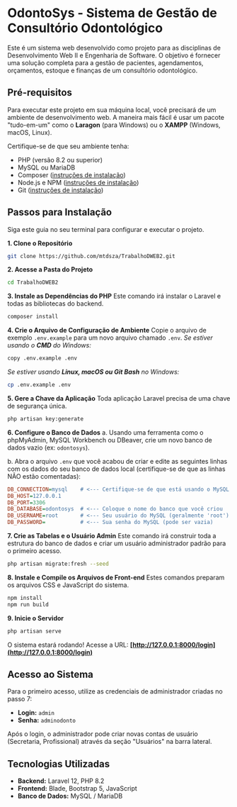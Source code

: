 # OdontoSys - Sistema de Gestão de Consultório Odontológico

Este é um sistema web desenvolvido como projeto para as disciplinas de Desenvolvimento Web II e Engenharia de Software. O objetivo é fornecer uma solução completa para a gestão de pacientes, agendamentos, orçamentos, estoque e finanças de um consultório odontológico.

## Pré-requisitos

Para executar este projeto em sua máquina local, você precisará de um ambiente de desenvolvimento web. A maneira mais fácil é usar um pacote "tudo-em-um" como o **Laragon** (para Windows) ou o **XAMPP** (Windows, macOS, Linux).

Certifique-se de que seu ambiente tenha:
- PHP (versão 8.2 ou superior)
- MySQL ou MariaDB
- Composer ([instruções de instalação](https://getcomposer.org/download/))
- Node.js e NPM ([instruções de instalação](https://nodejs.org/))
- Git ([instruções de instalação](https://git-scm.com/downloads))

## Passos para Instalação

Siga este guia no seu terminal para configurar e executar o projeto.

**1. Clone o Repositório**
```bash
git clone https://github.com/mtdsza/TrabalhoDWEB2.git
```

**2. Acesse a Pasta do Projeto**
```bash
cd TrabalhoDWEB2
```

**3. Instale as Dependências do PHP**
Este comando irá instalar o Laravel e todas as bibliotecas do backend.
```bash
composer install
```

**4. Crie o Arquivo de Configuração de Ambiente**
Copie o arquivo de exemplo `.env.example` para um novo arquivo chamado `.env`.
*Se estiver usando o **CMD** do Windows:*
```bash
copy .env.example .env
```
*Se estiver usando **Linux, macOS ou Git Bash** no Windows:*
```bash
cp .env.example .env
```

**5. Gere a Chave da Aplicação**
Toda aplicação Laravel precisa de uma chave de segurança única.
```bash
php artisan key:generate
```

**6. Configure o Banco de Dados**
a. Usando uma ferramenta como o phpMyAdmin, MySQL Workbench ou DBeaver, crie um novo banco de dados vazio (ex: `odontosys`).

b. Abra o arquivo `.env` que você acabou de criar e edite as seguintes linhas com os dados do seu banco de dados local (certifique-se de que as linhas NÃO estão comentadas):
```ini
DB_CONNECTION=mysql    # <--- Certifique-se de que está usando o MySQL
DB_HOST=127.0.0.1
DB_PORT=3306
DB_DATABASE=odontosys  # <--- Coloque o nome do banco que você criou
DB_USERNAME=root       # <--- Seu usuário do MySQL (geralmente 'root')
DB_PASSWORD=           # <--- Sua senha do MySQL (pode ser vazia)
```

**7. Crie as Tabelas e o Usuário Admin**
Este comando irá construir toda a estrutura do banco de dados e criar um usuário administrador padrão para o primeiro acesso.
```bash
php artisan migrate:fresh --seed
```

**8. Instale e Compile os Arquivos de Front-end**
Estes comandos preparam os arquivos CSS e JavaScript do sistema.
```bash
npm install
npm run build
```

**9. Inicie o Servidor**
```bash
php artisan serve
```

O sistema estará rodando! Acesse a URL: **[http://127.0.0.1:8000/login](http://127.0.0.1:8000/login)**

## Acesso ao Sistema

Para o primeiro acesso, utilize as credenciais de administrador criadas no passo 7:

- **Login:** `admin`
- **Senha:** `adminodonto`

Após o login, o administrador pode criar novas contas de usuário (Secretaria, Profissional) através da seção "Usuários" na barra lateral.

## Tecnologias Utilizadas
- **Backend:** Laravel 12, PHP 8.2
- **Frontend:** Blade, Bootstrap 5, JavaScript
- **Banco de Dados:** MySQL / MariaDB
